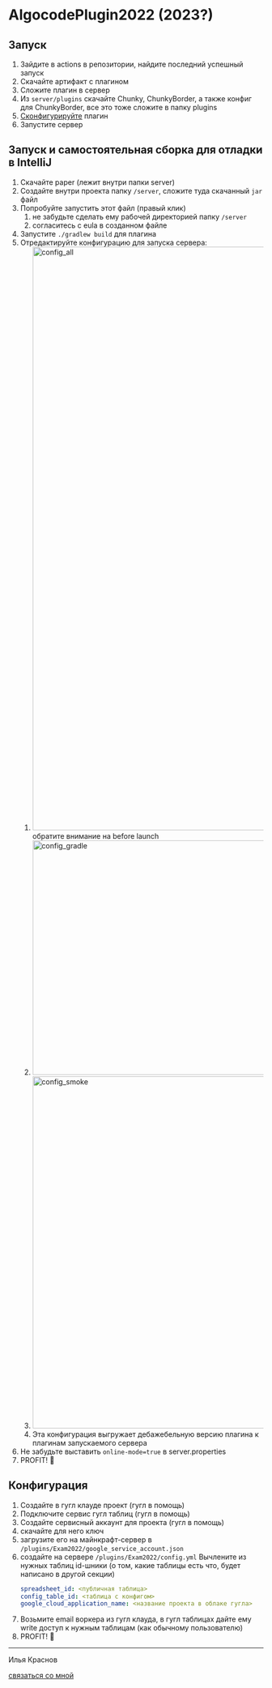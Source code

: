 # AlgocodePlugin2022 (2023?)

## Запуск 

1. Зайдите в actions в репозитории, найдите последний успешный запуск
2. Скачайте артифакт с плагином
3. Сложите плагин в сервер
4. Из `server/plugins` скачайте Chunky, ChunkyBorder, а также конфиг для ChunkyBorder, все это тоже сложите в папку plugins
5. [Сконфигурируйте](#конфигурация) плагин
6. Запустите сервер

## Запуск и самостоятельная сборка для отладки в IntelliJ

1. Скачайте paper (лежит внутри папки server)
2. Создайте внутри проекта папку `/server`, сложите туда скачанный `jar` файл
3. Попробуйте запустить этот файл (правый клик)
   1. не забудьте сделать ему рабочей директорией папку `/server`
   2. согласитесь с eula в созданном файле 
4. Запустите `./gradlew build` для плагина
5. Отредактируйте конфигурацию для запуска сервера:
   1. <img width="1152" alt="config_all" src="https://user-images.githubusercontent.com/51089819/197866227-2fc1f571-d69f-4ba8-a771-9dba559c3ef1.png"> обратите внимание на before launch
   2. <img width="463" alt="config_gradle" src="https://user-images.githubusercontent.com/51089819/197866253-a4c4149b-c3eb-4171-99fb-5ef6efa52d17.png">
   3. <img width="695" alt="config_smoke" src="https://user-images.githubusercontent.com/51089819/197866271-aa20b265-f3cd-48d4-a917-ece73e985c57.png">
   4. Эта конфигурация выгружает дебажебельную версию плагина к плагинам запускаемого сервера
6. Не забудьте выставить `online-mode=true` в server.properties
7. PROFIT! 🎉

## Конфигурация

1. Создайте в гугл клауде проект (гугл в помощь)
2. Подключите сервис гугл таблиц (гугл в помощь)
3. Создайте сервисный аккаунт для проекта (гугл в помощь)
4. скачайте для него ключ
5. загрузите его на майнкрафт-сервер в `/plugins/Exam2022/google_service_account.json`
6. создайте на сервере `/plugins/Exam2022/config.yml` Вычлените из нужных таблиц id-шники (о том, какие таблицы есть что, будет написано в другой секции)
   ```yaml
   spreadsheet_id: <публичная таблица>
   config_table_id: <таблица с конфигом>
   google_cloud_application_name: <название проекта в облаке гугла>
   ```
7. Возьмите email воркера из гугл клауда, в гугл таблицах дайте ему write доступ к нужным таблицам (как обычному пользователю)
8. PROFIT! 🎉

---
Илья Краснов

[связаться со мной](https://t.me/CHUBBY_D)